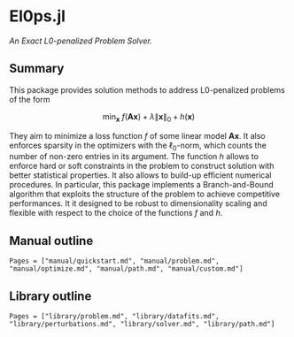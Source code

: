 # El0ps.jl

*An Exact L0-penalized Problem Solver.*

## Summary

This package provides solution methods to address L0-penalized problems of the form

$$\min_{\mathbf{x}} \ f(\mathbf{A}\mathbf{x}) + \lambda \|\mathbf{x}\|_0 + h(\mathbf{x})$$

They aim to minimize a loss function $f$ of some linear model $\mathbf{Ax}$.
It also enforces sparsity in the optimizers with the $\ell_0$-norm, which counts the number of non-zero entries in its argument.
The function $h$ allows to enforce hard or soft constraints in the problem to construct solution with better statistical properties. 
It also allows to build-up efficient numerical procedures.
In particular, this package implements a Branch-and-Bound algorithm that exploits the structure of the problem to achieve competitive performances.
It it designed to be robust to dimensionality scaling and flexible with respect to the choice of the functions $f$ and $h$.

## Manual outline

```@contents
Pages = ["manual/quickstart.md", "manual/problem.md", "manual/optimize.md", "manual/path.md", "manual/custom.md"]
```

## Library outline

```@contents
Pages = ["library/problem.md", "library/datafits.md", "library/perturbations.md", "library/solver.md", "library/path.md"]
```
